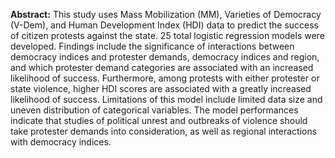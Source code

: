 **Abstract:**
This study uses Mass Mobilization (MM), Varieties of Democracy (V-Dem), and Human Development Index (HDI) data to predict the success of citizen protests against the state. 25 total logistic regression models were developed. Findings include the significance of interactions between democracy indices and protester demands, democracy indices and region, and which protester demand categories are associated with an increased likelihood of success. Furthermore, among protests with either protester or state violence, higher HDI scores are associated with a greatly increased likelihood of success. Limitations of this model include limited data size and uneven distribution of categorical variables. The model performances indicate that studies of political unrest and outbreaks of violence should take protester demands into consideration, as well as regional interactions with democracy indices.
